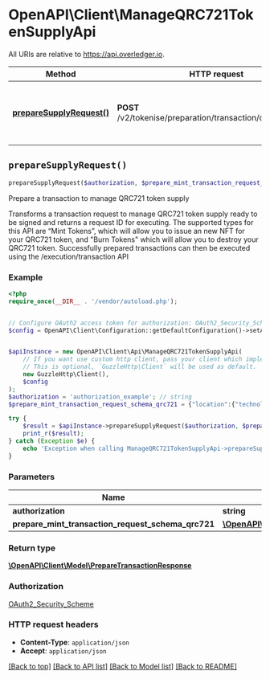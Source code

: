 # OpenAPI\Client\ManageQRC721TokenSupplyApi

All URIs are relative to https://api.overledger.io.

Method | HTTP request | Description
------------- | ------------- | -------------
[**prepareSupplyRequest()**](ManageQRC721TokenSupplyApi.md#prepareSupplyRequest) | **POST** /v2/tokenise/preparation/transaction/qrc721/supply | Prepare a transaction to manage QRC721 token supply


## `prepareSupplyRequest()`

```php
prepareSupplyRequest($authorization, $prepare_mint_transaction_request_schema_qrc721): \OpenAPI\Client\Model\PrepareTransactionResponse
```

Prepare a transaction to manage QRC721 token supply

Transforms a transaction request to manage QRC721 token supply ready to be signed and returns a request ID for executing. The supported types for this API are “Mint Tokens”, which will allow you to issue an new NFT for your QRC721 token, and \"Burn Tokens\" which will allow you to destroy your QRC721 token. Successfully prepared transactions can then be executed using the /execution/transaction API

### Example

```php
<?php
require_once(__DIR__ . '/vendor/autoload.php');


// Configure OAuth2 access token for authorization: OAuth2_Security_Scheme
$config = OpenAPI\Client\Configuration::getDefaultConfiguration()->setAccessToken('YOUR_ACCESS_TOKEN');


$apiInstance = new OpenAPI\Client\Api\ManageQRC721TokenSupplyApi(
    // If you want use custom http client, pass your client which implements `GuzzleHttp\ClientInterface`.
    // This is optional, `GuzzleHttp\Client` will be used as default.
    new GuzzleHttp\Client(),
    $config
);
$authorization = 'authorization_example'; // string
$prepare_mint_transaction_request_schema_qrc721 = {"location":{"technology":"Ethereum","network":"Ropsten Testnet"},"type":"Burn Tokens","urgency":"normal","requestDetails":{"owner":{"accountId":"0xd8b31B65878a6B1a6cAf9f4819C1A42d68a7A116","burn":{"tokenId":"2","tokenName":"QNTNFT","metadata":"something"}},"overledgerSigningType":"overledger-javascript-library"}}; // \OpenAPI\Client\Model\PrepareMintTransactionRequestSchemaQrc721

try {
    $result = $apiInstance->prepareSupplyRequest($authorization, $prepare_mint_transaction_request_schema_qrc721);
    print_r($result);
} catch (Exception $e) {
    echo 'Exception when calling ManageQRC721TokenSupplyApi->prepareSupplyRequest: ', $e->getMessage(), PHP_EOL;
}
```

### Parameters

Name | Type | Description  | Notes
------------- | ------------- | ------------- | -------------
 **authorization** | **string**|  |
 **prepare_mint_transaction_request_schema_qrc721** | [**\OpenAPI\Client\Model\PrepareMintTransactionRequestSchemaQrc721**](../Model/PrepareMintTransactionRequestSchemaQrc721.md)|  |

### Return type

[**\OpenAPI\Client\Model\PrepareTransactionResponse**](../Model/PrepareTransactionResponse.md)

### Authorization

[OAuth2_Security_Scheme](../../README.md#OAuth2_Security_Scheme)

### HTTP request headers

- **Content-Type**: `application/json`
- **Accept**: `application/json`

[[Back to top]](#) [[Back to API list]](../../README.md#endpoints)
[[Back to Model list]](../../README.md#models)
[[Back to README]](../../README.md)
